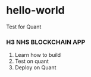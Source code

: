 # hello-world
Test for Quant
### H3 NHS BLOCKCHAIN APP

1. Learn how to build
2. Test on quant
3. Deploy on Quant
